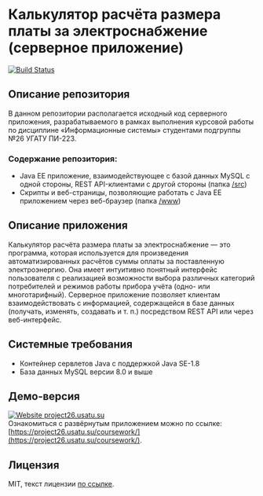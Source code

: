 # Калькулятор расчёта размера платы за электроснабжение (серверное приложение)
[![Build Status](https://travis-ci.com/abramov26/project26-server.svg?branch=main)](https://travis-ci.com/abramov26/project26-server)

## Описание репозитория

В данном репозитории располагается исходный код серверного приложения, разрабатываемого в рамках выполнения курсовой работы по дисциплине «Информационные системы» студентами подгруппы №26 УГАТУ ПИ-223.

### Содержание репозитория:
* Java EE приложение, взаимодействующее с базой данных MySQL с одной стороны, REST API-клиентами с другой стороны (папка [/src](/src))
* Скрипты и веб-страницы, позволяющие работать с Java EE приложением через веб-браузер (папка [/www](/www))

## Описание приложения

Калькулятор расчёта размера платы за электроснабжение — это программа, которая используется для произведения автоматизированных расчётов суммы оплаты за поставленную электроэнергию. Она имеет интуитивно понятный интерфейс пользователя с реализацией возможности выбора различных категорий потребителей и режимов работы прибора учёта (одно- или многотарифный). Серверное приложение позволяет клиентам взаимодействовать с информацией, содержащейся в базе данных (получать, изменять, создавать и т. п.) посредством REST API или через веб-интерфейс.

## Системные требования

* Контейнер сервлетов Java с поддержкой Java SE-1.8 
* База данных MySQL версии 8.0 и выше

## Демо-версия
[![Website project26.usatu.su](https://img.shields.io/website-up-down-green-red/http/shields.io.svg)](https://downforeveryoneorjustme.com/project26.usatu.su/) \
Ознакомиться с развёрнутым приложением можно по ссылке: [https://project26.usatu.su/coursework/](https://project26.usatu.su/coursework/).

## Лицензия
MIT, текст лицензии [по ссылке](LICENSE).